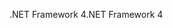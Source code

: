 <span data-ttu-id="d3b73-101">.NET Framework 4</span><span class="sxs-lookup"><span data-stu-id="d3b73-101">.NET Framework 4</span></span>
